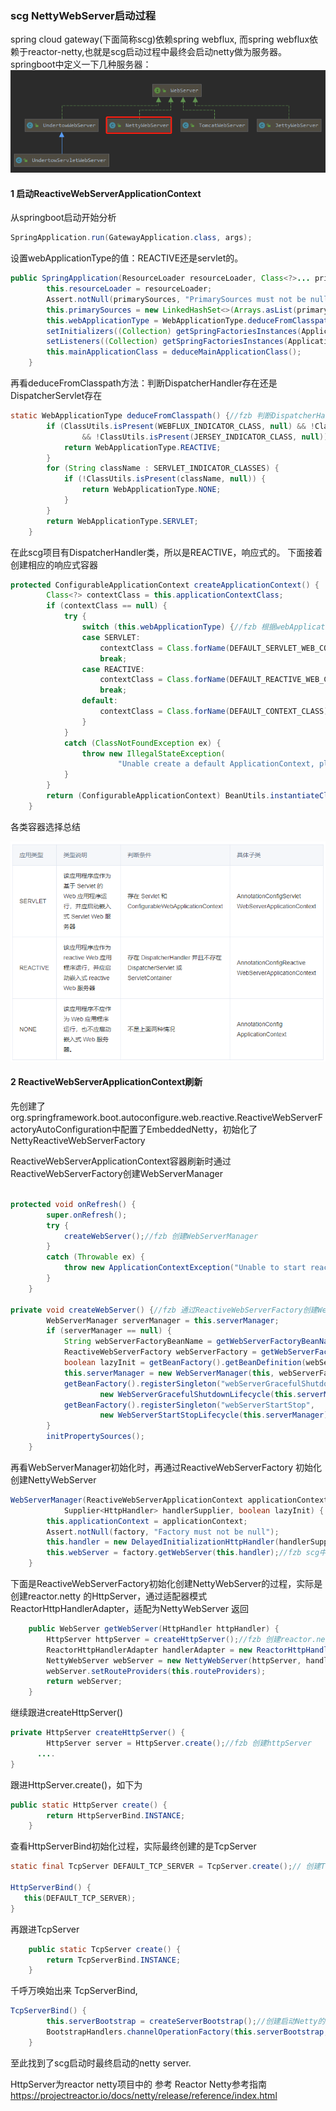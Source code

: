 ### scg NettyWebServer启动过程
spring cloud gateway(下面简称scg)依赖spring webflux, 而spring webflux依赖于reactor-netty,也就是scg启动过程中最终会启动netty做为服务器。
springboot中定义一下几种服务器：
![image](img/webserver.png)

#### 1 启动ReactiveWebServerApplicationContext 
从springboot启动开始分析
```java
SpringApplication.run(GatewayApplication.class, args);
```
设置webApplicationType的值：REACTIVE还是servlet的。
```java
public SpringApplication(ResourceLoader resourceLoader, Class<?>... primarySources) {
		this.resourceLoader = resourceLoader;
		Assert.notNull(primarySources, "PrimarySources must not be null");
		this.primarySources = new LinkedHashSet<>(Arrays.asList(primarySources));
		this.webApplicationType = WebApplicationType.deduceFromClasspath();//fzb 通过类路径中类，推测web应用类型：REACTIVE还是servlet的。
		setInitializers((Collection) getSpringFactoriesInstances(ApplicationContextInitializer.class));
		setListeners((Collection) getSpringFactoriesInstances(ApplicationListener.class));
		this.mainApplicationClass = deduceMainApplicationClass();
	}
```
再看deduceFromClasspath方法：判断DispatcherHandler存在还是DispatcherServlet存在
```java
static WebApplicationType deduceFromClasspath() {//fzb 判断DispatcherHandler存在还是DispatcherServlet存在
		if (ClassUtils.isPresent(WEBFLUX_INDICATOR_CLASS, null) && !ClassUtils.isPresent(WEBMVC_INDICATOR_CLASS, null)
				&& !ClassUtils.isPresent(JERSEY_INDICATOR_CLASS, null)) {
			return WebApplicationType.REACTIVE;
		}
		for (String className : SERVLET_INDICATOR_CLASSES) {
			if (!ClassUtils.isPresent(className, null)) {
				return WebApplicationType.NONE;
			}
		}
		return WebApplicationType.SERVLET;
	}
```
在此scg项目有DispatcherHandler类，所以是REACTIVE，响应式的。
下面接着创建相应的响应式容器
```java
protected ConfigurableApplicationContext createApplicationContext() {
		Class<?> contextClass = this.applicationContextClass;
		if (contextClass == null) {
			try {
				switch (this.webApplicationType) {//fzb 根据webApplicationType类型创建不同的context容器
				case SERVLET:
					contextClass = Class.forName(DEFAULT_SERVLET_WEB_CONTEXT_CLASS);
					break;
				case REACTIVE:
					contextClass = Class.forName(DEFAULT_REACTIVE_WEB_CONTEXT_CLASS);//fzb scg创建的容器
					break;
				default:
					contextClass = Class.forName(DEFAULT_CONTEXT_CLASS);
				}
			}
			catch (ClassNotFoundException ex) {
				throw new IllegalStateException(
						"Unable create a default ApplicationContext, please specify an ApplicationContextClass", ex);
			}
		}
		return (ConfigurableApplicationContext) BeanUtils.instantiateClass(contextClass);
	}
```
各类容器选择总结

![image](img/context.png)

#### 2  ReactiveWebServerApplicationContext刷新
先创建了
org.springframework.boot.autoconfigure.web.reactive.ReactiveWebServerFactoryAutoConfiguration中配置了EmbeddedNetty，初始化了NettyReactiveWebServerFactory

ReactiveWebServerApplicationContext容器刷新时通过ReactiveWebServerFactory创建WebServerManager
```java

protected void onRefresh() {
		super.onRefresh();
		try {
			createWebServer();//fzb 创建WebServerManager
		}
		catch (Throwable ex) {
			throw new ApplicationContextException("Unable to start reactive web server", ex);
		}
	}

private void createWebServer() {//fzb 通过ReactiveWebServerFactory创建WebServerManager
		WebServerManager serverManager = this.serverManager;
		if (serverManager == null) {
			String webServerFactoryBeanName = getWebServerFactoryBeanName();
			ReactiveWebServerFactory webServerFactory = getWebServerFactory(webServerFactoryBeanName);//fzb 获取EmbeddedNetty配置的ReactiveWebServerFactory
			boolean lazyInit = getBeanFactory().getBeanDefinition(webServerFactoryBeanName).isLazyInit();
			this.serverManager = new WebServerManager(this, webServerFactory, this::getHttpHandler, lazyInit);//fzb 创建
			getBeanFactory().registerSingleton("webServerGracefulShutdown",
					new WebServerGracefulShutdownLifecycle(this.serverManager));
			getBeanFactory().registerSingleton("webServerStartStop",
					new WebServerStartStopLifecycle(this.serverManager));
		}
		initPropertySources();
	}
```
再看WebServerManager初始化时，再通过ReactiveWebServerFactory 初始化创建NettyWebServer  
```java
WebServerManager(ReactiveWebServerApplicationContext applicationContext, ReactiveWebServerFactory factory,
			Supplier<HttpHandler> handlerSupplier, boolean lazyInit) {
		this.applicationContext = applicationContext;
		Assert.notNull(factory, "Factory must not be null");
		this.handler = new DelayedInitializationHttpHandler(handlerSupplier, lazyInit);
		this.webServer = factory.getWebServer(this.handler);//fzb scg中创建NettyWebServer
	}
```

下面是ReactiveWebServerFactory初始化创建NettyWebServer的过程，实际是创建reactor.netty 的HttpServer，通过适配器模式ReactorHttpHandlerAdapter，适配为NettyWebServer 返回
```java
	public WebServer getWebServer(HttpHandler httpHandler) {
		HttpServer httpServer = createHttpServer();//fzb 创建reactor.netty 的HttpServer
		ReactorHttpHandlerAdapter handlerAdapter = new ReactorHttpHandlerAdapter(httpHandler);//通过ReactorHttpHandlerAdapter适配器模式适配
		NettyWebServer webServer = new NettyWebServer(httpServer, handlerAdapter, this.lifecycleTimeout, getShutdown());//HttpServer 适配为NettyWebServer
		webServer.setRouteProviders(this.routeProviders);
		return webServer;
	}
```

继续跟进createHttpServer()
```java
private HttpServer createHttpServer() {
		HttpServer server = HttpServer.create();//fzb 创建httpServer
      ....
}
```
跟进HttpServer.create()，如下为
```java
public static HttpServer create() {
		return HttpServerBind.INSTANCE;
	}
```
查看HttpServerBind初始化过程，实际最终创建的是TcpServer
```java
static final TcpServer DEFAULT_TCP_SERVER = TcpServer.create();// 创建TcpServer

HttpServerBind() {
   this(DEFAULT_TCP_SERVER);
}

```
再跟进TcpServer
```java
	public static TcpServer create() {
		return TcpServerBind.INSTANCE;
	}
```
千呼万唤始出来 TcpServerBind,
```java
TcpServerBind() {
		this.serverBootstrap = createServerBootstrap();//创建启动Netty的服务端serverBootstrap
		BootstrapHandlers.channelOperationFactory(this.serverBootstrap, TcpUtils.TCP_OPS);
	}
```
至此找到了scg启动时最终启动的netty server.


HttpServer为reactor netty项目中的
参考 Reactor Netty参考指南 https://projectreactor.io/docs/netty/release/reference/index.html










